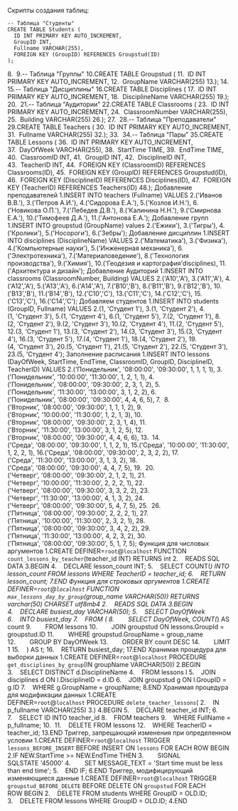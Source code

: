 Скрипты создания таблиц:

```MYSQL
-- Таблица "Студенты"
CREATE TABLE Students (
  ID INT PRIMARY KEY AUTO_INCREMENT,
  GroupID INT,
  Fullname VARCHAR(255),
  FOREIGN KEY (GroupID) REFERENCES Groupstud(ID)
);
```
8. 
9.-- Таблица "Группы"
10.CREATE TABLE Groupstud (
11.  ID INT PRIMARY KEY AUTO_INCREMENT,
12.  GroupName VARCHAR(255)
13.);
14. 
15.-- Таблица "Дисциплины"
16.CREATE TABLE Disciplines (
17.  ID INT PRIMARY KEY AUTO_INCREMENT,
18.  DisciplineName VARCHAR(255)
19.);
20. 
21.-- Таблица "Аудитории"
22.CREATE TABLE Classrooms (
23.  ID INT PRIMARY KEY AUTO_INCREMENT,
24.  ClassroomNumber VARCHAR(255),
25.  Building VARCHAR(255)
26.);
27. 
28.-- Таблица "Преподаватели"
29.CREATE TABLE Teachers (
30.  ID INT PRIMARY KEY AUTO_INCREMENT,
31.  Fullname VARCHAR(255)
32.);
33. 
34.-- Таблица "Пары"
35.CREATE TABLE Lessons (
36.  ID INT PRIMARY KEY AUTO_INCREMENT,
37.  DayOfWeek VARCHAR(255),
38.  StartTime TIME,
39.  EndTime TIME,
40.  ClassroomID INT,
41.  GroupID INT,
42.  DisciplineID INT,
43.  TeacherID INT,
44.  FOREIGN KEY (ClassroomID) REFERENCES Classrooms(ID),
45.  FOREIGN KEY (GroupID) REFERENCES Groupstud(ID),
46.  FOREIGN KEY (DisciplineID) REFERENCES Disciplines(ID),
47.  FOREIGN KEY (TeacherID) REFERENCES Teachers(ID)
48.);
Добавление преподавателей
1.INSERT INTO teachers (Fullname) VALUES
2.('Иванов В.В.'),
3.('Петров А.И.'),
4.('Сидорова Е.А.'),
5.('Козлов И.Н.'),
6.('Новикова О.П.'),
7.('Лебедев Д.В.'),
8.('Калинина Н.Н.'),
9.('Смирнова Е.А.'),
10.('Тимофеев Д.А.'),
11.('Антонова Е.А.');
Добавление групп
1.INSERT INTO groupstud (GroupName) values
2.('Ежики'),
3.('Тигры'),
4.('Кролики'),
5.('Носороги'),
6.('Зебры');
Добавление дисциплин
1.INSERT INTO disciplines (DisciplineName) VALUES
2.('Математика'),
3.('Физика'),
4.('Компьютерные науки'),
5.('Инженерная механика'),
6.('Электротехника'),
7.('Материаловедение'),
8.('Технология производства'),
9.('Химия'),
10.('Геодезия и картография'disciplines),
11.('Архитектура и дизайн');
Добавление Аудиторий
1.INSERT INTO classrooms (ClassroomNumber, Building) VALUES
2.('A10','A'),
3.('A11','A'),
4.('A12','A'),
5.('A13','A'),
6.('A14','A'),
7.('B10','B'),
8.('B11','B'),
9.('B12','B'),
10.('B13','B'),
11.('B14','B'),
12.('C10','C'),
13.('C11','C'),
14.('C12','C'),
15.('C13','C'),
16.('C14','C');
Добавляем студентов
1.INSERT INTO students (GroupID, Fullname) VALUES
2.(1, 'Студент 1'),
3.(1, 'Студент 2'),
4.(1, 'Студент 3'),
5.(1, 'Студент 4'),
6.(1, 'Студент 5'),
7.(2, 'Студент 1'),
8.(2, 'Студент 2'),
9.(2, 'Студент 3'),
10.(2, 'Студент 4'),
11.(2, 'Студент 5'),
12.(3, 'Студент 1'),
13.(3, 'Студент 2'),
14.(3, 'Студент 3'),
15.(3, 'Студент 4'),
16.(3, 'Студент 5'),
17.(4, 'Студент 1'),
18.(4, 'Студент 2'),
19.(4, 'Студент 3'),
20.(5, 'Студент 1'),
21.(5, 'Студент 2'),
22.(5, 'Студент 3'),
23.(5, 'Студент 4');
Заполнение расписания
1.INSERT INTO lessons (DayOfWeek, StartTime, EndTime, ClassroomID, GroupID, DisciplineID, TeacherID) VALUES
2.('Понидельник', '08:00:00', '09:30:00', 1, 1, 1, 1),
3.('Понидельник', '10:00:00', '11:30:00', 1, 2, 1, 1),
4.('Понидельник', '08:00:00', '09:30:00', 2, 3, 1, 2),
5.('Понидельник', '11:30:00', '13:00:00', 3, 1, 2, 2),
6.('Понидельник', '08:00:00', '09:30:00', 4, 4, 6, 5),
7. 
8.('Вторник', '08:00:00', '09:30:00', 1, 1, 1, 2),
9.('Вторник', '10:00:00', '11:30:00', 1, 2, 1, 3),
10.('Вторник', '08:00:00', '09:30:00', 2, 3, 1, 4),
11.('Вторник', '11:30:00', '13:00:00', 3, 1, 2, 5),
12.('Вторник', '08:00:00', '09:30:00', 4, 4, 6, 6),
13. 
14.('Среда', '08:00:00', '09:30:00', 1, 1, 2, 1),
15.('Среда', '10:00:00', '11:30:00', 1, 2, 2, 1),
16.('Среда', '08:00:00', '09:30:00', 2, 3, 2, 2),
17.('Среда', '11:30:00', '13:00:00', 3, 1, 3, 2),
18.('Среда', '08:00:00', '09:30:00', 4, 4, 7, 5),
19. 
20.('Четверг', '08:00:00', '09:30:00', 2, 1, 2, 1),
21.('Четверг', '10:00:00', '11:30:00', 2, 2, 2, 1),
22.('Четверг', '08:00:00', '09:30:00', 3, 3, 2, 2),
23.('Четверг', '11:30:00', '13:00:00', 4, 1, 3, 2),
24.('Четверг', '08:00:00', '09:30:00', 5, 4, 7, 5),
25. 
26.('Пятница', '08:00:00', '09:30:00', 2, 2, 2, 1),
27.('Пятница', '10:00:00', '11:30:00', 2, 3, 2, 1),
28.('Пятница', '08:00:00', '09:30:00', 3, 4, 2, 2),
29.('Пятница', '11:30:00', '13:00:00', 4, 2, 3, 2),
30.('Пятница', '08:00:00', '09:30:00', 5, 1, 7, 5);
Функция для числовых аргументов
1.CREATE DEFINER=`root`@`localhost` FUNCTION `count_lessons_by_teacher`(teacher_id INT) RETURNS int
2.    READS SQL DATA
3.BEGIN
4.    DECLARE lesson_count INT;
5.    SELECT COUNT(*) INTO lesson_count FROM lessons WHERE TeacherID = teacher_id;
6.    RETURN lesson_count;
7.END
Функция для строковых аргументов
1.CREATE DEFINER=`root`@`localhost` FUNCTION `max_lessons_day_by_group`(group_name VARCHAR(50)) RETURNS varchar(50) CHARSET utf8mb4
2.    READS SQL DATA
3.BEGIN
4.    DECLARE busiest_day VARCHAR(50);
5.    SELECT DayOfWeek
6.    INTO busiest_day
7.    FROM (
8.        SELECT DayOfWeek, COUNT(*) AS count
9.        FROM lessons
10.        JOIN groupstud ON lessons.GroupId = groupstud.ID
11.        WHERE groupstud.GroupName = group_name
12.        GROUP BY DayOfWeek
13.        ORDER BY count DESC
14.        LIMIT 1
15.    ) AS t;
16.    RETURN busiest_day;
17.END
Хранимая процедура для выборки данных
1.CREATE DEFINER=`root`@`localhost` PROCEDURE `get_disciplines_by_group`(IN groupName VARCHAR(50))
2.BEGIN
3.    SELECT DISTINCT d.DisciplineName
4.    FROM lessons l
5.    JOIN disciplines d ON l.DisciplineID = d.ID
6.    JOIN groupstud g ON l.GroupID = g.ID
7.    WHERE g.GroupName = groupName;
8.END
Хранимая процедура для модификации данных
1.CREATE DEFINER=`root`@`localhost` PROCEDURE `delete_teacher_lessons`(
2.    IN p_fullname VARCHAR(255)
3.)
4.BEGIN
5.    DECLARE teacher_id INT;
6. 
7.    SELECT ID INTO teacher_id
8.    FROM teachers
9.    WHERE FullName = p_fullname;
10. 
11.    DELETE FROM lessons
12.    WHERE TeacherID = teacher_id;
13.END
Триггер, запрещающий изменения при определенном условии
1.CREATE DEFINER=`root`@`localhost` TRIGGER `lessons_BEFORE_INSERT` BEFORE INSERT ON `lessons` FOR EACH ROW BEGIN
2.IF NEW.StartTime >= NEW.EndTime THEN
3.        SIGNAL SQLSTATE '45000'
4.        SET MESSAGE_TEXT = 'Start time must be less than end time';
5.    END IF;
6.END
Триггер, модифицирующий изменяющиеся данные
1.CREATE DEFINER=`root`@`localhost` TRIGGER `groupstud_BEFORE_DELETE` BEFORE DELETE ON `groupstud` FOR EACH ROW BEGIN
2.    DELETE FROM students WHERE GroupID = OLD.ID;
3.    DELETE FROM lessons WHERE GroupID = OLD.ID;
4.END
